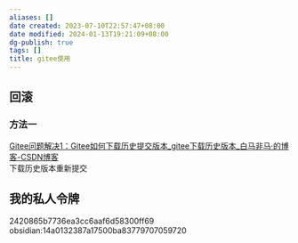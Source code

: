 ```yaml
---
aliases: []
date created: 2023-07-10T22:57:47+08:00
date modified: 2024-01-13T19:21:09+08:00
dg-publish: true
tags: []
title: gitee使用
---
```


## 回滚
### 方法一
[Gitee问题解决1：Gitee如何下载历史提交版本\_gitee下载历史版本\_白马非马·的博客-CSDN博客](https://blog.csdn.net/qq_42974034/article/details/129496908)  
下载历史版本重新提交

## 我的私人令牌
2420865b7736ea3cc6aaf6d58300ff69  
obsidian:14a0132387a17500ba83779707059720